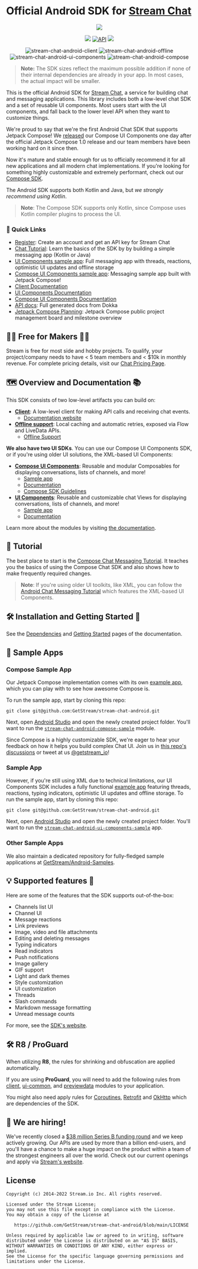 # Official Android SDK for [Stream Chat](https://getstream.io/chat/sdk/android/)

<p align="center">
  <a href="https://getstream.io/tutorials/android-chat/">
    <img src="/docs/sdk-hero-android.png"/>
  </a>
</p>

<p align="center">
  <a href="https://github.com/GetStream/stream-chat-android/actions"><img src="https://github.com/GetStream/stream-chat-android/workflows/Build%20and%20test/badge.svg" /></a>
  <a href="https://android-arsenal.com/api?level=21"><img alt="API" src="https://img.shields.io/badge/API-21%2B-brightgreen.svg?style=flat"/></a>
  <a href="https://github.com/GetStream/stream-chat-android/releases"><img src="https://img.shields.io/github/v/release/GetStream/stream-chat-android" /></a>
</p>

<div align="center">

![stream-chat-android-client](https://img.shields.io/badge/stream--chat--android--client-3.16%20MB-lightgreen)
![stream-chat-android-offline](https://img.shields.io/badge/stream--chat--android--offline-3.37%20MB-lightgreen)
![stream-chat-android-ui-components](https://img.shields.io/badge/stream--chat--android--ui--components-7.87%20MB-lightgreen)
![stream-chat-android-compose](https://img.shields.io/badge/stream--chat--android--compose-8.74%20MB-lightgreen)

</div>

> **Note:** The SDK sizes reflect the maximum possible addition if none of their internal dependencies are already in your app. In most cases, the actual impact will be smaller.

This is the official Android SDK for [Stream Chat](https://getstream.io/chat/sdk/android/), a service for building chat and messaging applications. This library includes both a low-level chat SDK and a set of reusable UI components. Most users start with the UI components, and fall back to the lower level API when they want to customize things.

We're proud to say that we're the first Android Chat SDK that supports Jetpack Compose! We [released](https://github.com/GetStream/stream-chat-android/releases/tag/4.15.0) our Compose UI Components one day after the official Jetpack Compose 1.0 release and our team members have been working hard on it since then.

Now it's mature and stable enough for us to officially recommend it for all new applications and all modern chat implementations. If you're looking for something highly customizable and extremely performant, check out our [Compose SDK](https://getstream.io/chat/sdk/compose/).

The Android SDK supports both Kotlin and Java, but *we strongly recommend using Kotlin*.

> **Note**: The Compose SDK supports only Kotlin, since Compose uses Kotlin compiler plugins to process the UI.

### 🔗 Quick Links

* [Register](https://getstream.io/chat/trial/): Create an account and get an API key for Stream Chat
* [Chat Tutorial](https://getstream.io/tutorials/android-chat/#kotlin): Learn the basics of the SDK by by building a simple messaging app (Kotlin or Java)
* [UI Components sample app](/stream-chat-android-ui-components-sample): Full messaging app with threads, reactions, optimistic UI updates and offline storage
* [Compose UI Components sample app](/stream-chat-android-compose-sample): Messaging sample app built with Jetpack Compose!
* [Client Documentation](https://getstream.io/chat/docs/android/?language=kotlin)
* [UI Components Documentation](https://getstream.io/chat/docs/sdk/android/)
* [Compose UI Components Documentation](https://getstream.io/chat/docs/sdk/android/compose/overview/)
* [API docs](https://getstream.github.io/stream-chat-android/): Full generated docs from Dokka
* [Jetpack Compose Planning](https://github.com/orgs/GetStream/projects/6): Jetpack Compose public project management board and milestone overview

## 👩‍💻 Free for Makers 👨‍💻

Stream is free for most side and hobby projects. To qualify, your project/company needs to have < 5 team members and < $10k in monthly revenue.
For complete pricing details, visit our [Chat Pricing Page](https://getstream.io/chat/pricing/).

## 🗺️ Overview and Documentation 📚

This SDK consists of two low-level artifacts you can build on:

- [**Client**](/stream-chat-android-client): A low-level client for making API calls and receiving chat events.
    - [Documentation website](https://getstream.io/chat/docs/android/?language=kotlin)
- [**Offline support**](/stream-chat-android-offline): Local caching and automatic retries, exposed via Flow and LiveData APIs.
    - [Offline Support](https://getstream.io/chat/docs/sdk/android/client/guides/offline-support/)

**We also have two UI SDKs**. You can use our Compose UI Components SDK, or if you're using older UI solutions, the XML-based UI Components:

- [**Compose UI Components**](/stream-chat-android-compose): Reusable and modular Composables for displaying conversations, lists of channels, and more!
  - [Sample app](/stream-chat-android-compose-sample)
  - [Documentation](https://getstream.io/chat/docs/sdk/android/compose/overview/)
  - [Compose SDK Guidelines](/stream-chat-android-compose/GUIDELINES.md)
- [**UI Components**](/stream-chat-android-ui-components): Reusable and customizable chat Views for displaying conversations, lists of channels, and more!
  - [Sample app](/stream-chat-android-ui-components-sample)
  - [Documentation](https://getstream.io/chat/docs/sdk/android/ui/overview/)

Learn more about the modules by visiting [the documentation](https://getstream.io/chat/docs/sdk/android/).

## 📖 Tutorial

The best place to start is the [Compose Chat Messaging Tutorial](https://getstream.io/chat/compose/tutorial/). It teaches you the basics of using the Compose Chat SDK and also shows how to make frequently required changes.

>  **Note**: If you're using older UI toolkits, like XML, you can follow the [Android Chat Messaging Tutorial](https://getstream.io/tutorials/android-chat/) which features the XML-based UI Components.

## 🛠️ Installation and Getting Started 🚀

See the [Dependencies](https://getstream.io/chat/docs/sdk/android/basics/dependencies/) and [Getting Started](https://getstream.io/chat/docs/sdk/android/client/overview/) pages of the documentation.

## 🔮 Sample Apps

### Compose Sample App

Our Jetpack Compose implementation comes with its own [example app](/stream-chat-android-compose-sample), which you can play with to see how awesome Compose is.

To run the sample app, start by cloning this repo:

```shell
git clone git@github.com:GetStream/stream-chat-android.git
```

Next, open [Android Studio](https://developer.android.com/studio) and open the newly created project folder. You'll want to run the [`stream-chat-android-compose-sample`](/stream-chat-android-compose-sample) module.

Since Compose is a highly customizable SDK, we're eager to hear your feedback on how it helps you build complex Chat UI. Join us in [this repo's discussions](https://github.com/GetStream/stream-chat-android/discussions) or tweet at us [@getstream_io](https://twitter.com/getstream_io)!

### Sample App

However, if you're still using XML due to technical limitations, our UI Components SDK includes a fully functional [example app](/stream-chat-android-ui-components-sample) featuring threads, reactions, typing indicators, optimistic UI updates and offline storage. To run the sample app, start by cloning this repo:

```shell
git clone git@github.com:GetStream/stream-chat-android.git
```

Next, open [Android Studio](https://developer.android.com/studio) and open the newly created project folder. You'll want to run the [`stream-chat-android-ui-components-sample`](/stream-chat-android-ui-components-sample) app.

### Other Sample Apps

We also maintain a dedicated repository for fully-fledged sample applications at [GetStream/Android-Samples](https://github.com/GetStream/Android-Samples).

## 💡 Supported features 🎨

Here are some of the features that the SDK supports out-of-the-box:

- Channels list UI
- Channel UI
- Message reactions
- Link previews
- Image, video and file attachments
- Editing and deleting messages
- Typing indicators
- Read indicators
- Push notifications
- Image gallery
- GIF support
- Light and dark themes
- Style customization
- UI customization
- Threads
- Slash commands
- Markdown message formatting
- Unread message counts

For more, see the [SDK's website](https://getstream.io/chat/sdk/android/).

## 🛠️ R8 / ProGuard

When utilizing **R8**, the rules for shrinking and obfuscation are applied automatically.

If you are using **ProGuard**, you will need to add the following rules from [client](https://github.com/GetStream/stream-chat-android/blob/main/stream-chat-android-client/consumer-proguard-rules.pro), [ui-common](https://github.com/GetStream/stream-chat-android/blob/main/stream-chat-android-ui-common/consumer-proguard-rules.pro), and [previewdata](https://github.com/GetStream/stream-chat-android/blob/main/stream-chat-android-previewdata/consumer-proguard-rules.pro) modules to your application.

You might also need apply rules for [Coroutines](https://github.com/Kotlin/kotlinx.coroutines/blob/master/kotlinx-coroutines-core/jvm/resources/META-INF/proguard/coroutines.pro), [Retrofit](https://github.com/square/retrofit/blob/master/retrofit/src/main/resources/META-INF/proguard/retrofit2.pro) and [OkHttp](https://github.com/square/okhttp/blob/master/okhttp/src/jvmMain/resources/META-INF/proguard/okhttp3.pro) which are dependencies of the SDK.

## 💼 We are hiring!

We've recently closed a [\$38 million Series B funding round](https://techcrunch.com/2021/03/04/stream-raises-38m-as-its-chat-and-activity-feed-apis-power-communications-for-1b-users/) and we keep actively growing.
Our APIs are used by more than a billion end-users, and you'll have a chance to make a huge impact on the product within a team of the strongest engineers all over the world.
Check out our current openings and apply via [Stream's website](https://getstream.io/team/#jobs).

## License

```
Copyright (c) 2014-2022 Stream.io Inc. All rights reserved.

Licensed under the Stream License;
you may not use this file except in compliance with the License.
You may obtain a copy of the License at

   https://github.com/GetStream/stream-chat-android/blob/main/LICENSE

Unless required by applicable law or agreed to in writing, software
distributed under the License is distributed on an "AS IS" BASIS,
WITHOUT WARRANTIES OR CONDITIONS OF ANY KIND, either express or implied.
See the License for the specific language governing permissions and
limitations under the License.
```